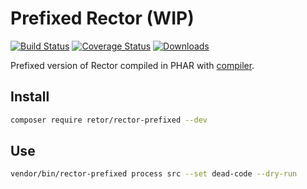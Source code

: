 # Prefixed Rector (WIP)

[![Build Status](https://img.shields.io/travis/rectorphp/rector-prefixed/master.svg?style=flat-square)](https://travis-ci.org/rectorphp/rector-prefixed)
[![Coverage Status](https://img.shields.io/coveralls/rectorphp/rector-prefixed/master.svg?style=flat-square)](https://coveralls.io/github/rectorphp/rector-prefixed?branch=master)
[![Downloads](https://img.shields.io/packagist/dt/rector/rector.svg?style=flat-square)](https://packagist.org/packages/rector/rector)

Prefixed version of Rector compiled in PHAR with [compiler](https://github.com/rectorphp/rector/tree/compiler/compiler).

## Install

```bash
composer require retor/rector-prefixed --dev
```

## Use

```bash
vendor/bin/rector-prefixed process src --set dead-code --dry-run
```
